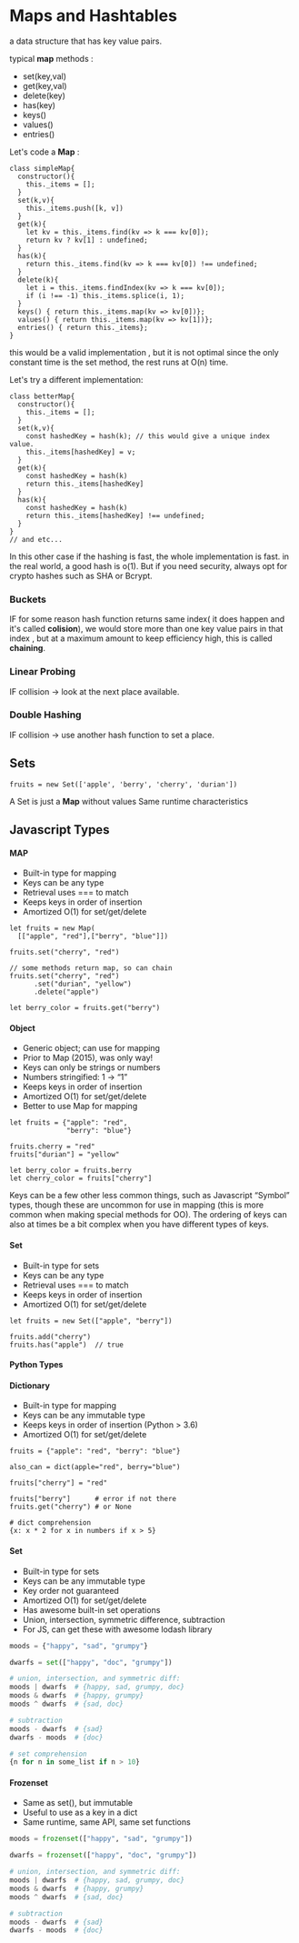 # Maps and Hashtables

a data structure that has key value pairs.

typical **map** methods :

- set(key,val)
- get(key,val)
- delete(key)
- has(key)
- keys()
- values()
- entries()

Let's code a **Map** :

```JS
class simpleMap{
  constructor(){
    this._items = [];
  }
  set(k,v){
    this._items.push([k, v])
  }
  get(k){
    let kv = this._items.find(kv => k === kv[0]);
    return kv ? kv[1] : undefined;
  }
  has(k){
    return this._items.find(kv => k === kv[0]) !== undefined;
  }
  delete(k){
    let i = this._items.findIndex(kv => k === kv[0]);
    if (i !== -1) this._items.splice(i, 1);
  }
  keys() { return this._items.map(kv => kv[0])};
  values() { return this._items.map(kv => kv[1])};
  entries() { return this._items};
}
```

this would be a valid implementation , but it is not optimal since the only
constant time is the set method, the rest runs at O(n) time.

Let's try a different implementation:

```JS
class betterMap{
  constructor(){
    this._items = [];
  }
  set(k,v){
    const hashedKey = hash(k); // this would give a unique index value.
    this._items[hashedKey] = v;
  }
  get(k){
    const hashedKey = hash(k)
    return this._items[hashedKey]
  }
  has(k){
    const hashedKey = hash(k)
    return this._items[hashedKey] !== undefined;
  }
}
// and etc...
```

In this other case if the hashing is fast, the whole implementation is fast.
in the real world, a good hash is o(1). But if you need security, always opt for crypto
hashes such as SHA or Bcrypt.

### Buckets

IF for some reason hash function returns same index( it does happen and it's called **colision**), we would store more than one key
value pairs in that index , but at a maximum amount to keep efficiency high,
this is called **chaining**.

### Linear Probing

IF collision -> look at the next place available.

### Double Hashing

IF collision -> use another hash function to set a place.

## Sets

`fruits = new Set(['apple', 'berry', 'cherry', 'durian'])`

A Set is just a **Map** without values
Same runtime characteristics

## **Javascript Types**

#### MAP

- Built-in type for mapping
- Keys can be any type
- Retrieval uses === to match
- Keeps keys in order of insertion
- Amortized O(1) for set/get/delete

```JS
let fruits = new Map(
  [["apple", "red"],["berry", "blue"]])

fruits.set("cherry", "red")

// some methods return map, so can chain
fruits.set("cherry", "red")
      .set("durian", "yellow")
      .delete("apple")

let berry_color = fruits.get("berry")
```

#### Object

- Generic object; can use for mapping
- Prior to Map (2015), was only way!
- Keys can only be strings or numbers
- Numbers stringified: 1 → “1”
- Keeps keys in order of insertion
- Amortized O(1) for set/get/delete
- Better to use Map for mapping

```JS
let fruits = {"apple": "red",
              "berry": "blue"}

fruits.cherry = "red"
fruits["durian"] = "yellow"

let berry_color = fruits.berry
let cherry_color = fruits["cherry"]
```

Keys can be a few other less common things, such as Javascript “Symbol” types, though these are uncommon for use in mapping (this is more common when making special methods for OO). The ordering of keys can also at times be a bit complex when you have different types of keys.

#### Set

- Built-in type for sets
- Keys can be any type
- Retrieval uses === to match
- Keeps keys in order of insertion
- Amortized O(1) for set/get/delete

```JS
let fruits = new Set(["apple", "berry"])

fruits.add("cherry")
fruits.has("apple")  // true
```

#### Python Types

#### Dictionary

- Built-in type for mapping
- Keys can be any immutable type
- Keeps keys in order of insertion (Python > 3.6)
- Amortized O(1) for set/get/delete

```PY
fruits = {"apple": "red", "berry": "blue"}

also_can = dict(apple="red", berry="blue")

fruits["cherry"] = "red"

fruits["berry"]      # error if not there
fruits.get("cherry") # or None

# dict comprehension
{x: x * 2 for x in numbers if x > 5}
```

#### Set

- Built-in type for sets
- Keys can be any immutable type
- Key order not guaranteed
- Amortized O(1) for set/get/delete
- Has awesome built-in set operations
- Union, intersection, symmetric difference, subtraction
- For JS, can get these with awesome lodash library

```py
moods = {"happy", "sad", "grumpy"}

dwarfs = set(["happy", "doc", "grumpy"])

# union, intersection, and symmetric diff:
moods | dwarfs  # {happy, sad, grumpy, doc}
moods & dwarfs  # {happy, grumpy}
moods ^ dwarfs  # {sad, doc}

# subtraction
moods - dwarfs  # {sad}
dwarfs - moods  # {doc}

# set comprehension
{n for n in some_list if n > 10}
```

#### Frozenset

- Same as set(), but immutable
- Useful to use as a key in a dict
- Same runtime, same API, same set functions

```py
moods = frozenset(["happy", "sad", "grumpy"])

dwarfs = frozenset(["happy", "doc", "grumpy"])

# union, intersection, and symmetric diff:
moods | dwarfs  # {happy, sad, grumpy, doc}
moods & dwarfs  # {happy, grumpy}
moods ^ dwarfs  # {sad, doc}

# subtraction
moods - dwarfs  # {sad}
dwarfs - moods  # {doc}
```
